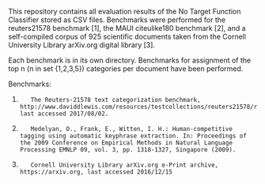 This repository contains all evaluation results of the No Target Function Classifier stored as CSV files.
Benchmarks were performed for the reuters21578 benchmark [1], the MAUI citeulike180 benchmark [2], and a self-compiled corpus of 925 scientific documents taken from the Cornell University Library arXiv.org digital library [3].
 
Each benchmark is in its own directory. Benchmarks for assignment of the top n (n in set {1,2,3,5}) categories per document have been performed.
 
Benchmarks:
1.        The Reuters-21578 text categorization benchmark, http://www.daviddlewis.com/resources/testcollections/reuters21578/reuters21578.tar.gz, last accessed 2017/08/02.
2.        Medelyan, O., Frank, E., Witten, I. H.: Human-competitive tagging using automatic keyphrase extraction. In: Proceedings of the 2009 Conference on Empirical Methods in Natural Language Processing EMNLP 09, vol. 3, pp. 1318-1327, Singapore (2009).
3.        Cornell University Library arXiv.org e-Print archive, https://arxiv.org, last accessed 2016/12/15
